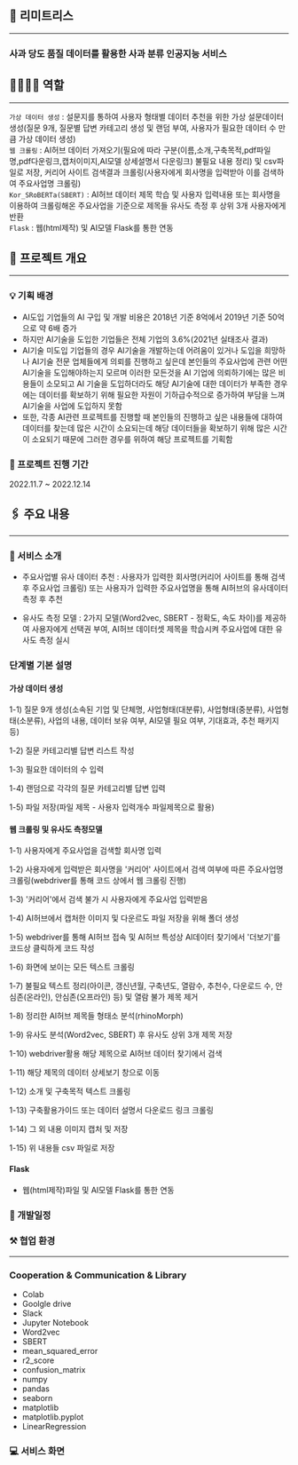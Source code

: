 ## :apple: 리미트리스

---

### 사과 당도 품질 데이터를 활용한 사과 분류 인공지능 서비스


## 👩‍👩‍👧‍👧 역할

---

`가상 데이터 생성` : 설문지를 통하여 사용자 형태별 데이터 추천을 위한 가상 설문데이터 생성(질문 9개, 질문별 답변 카테고리 생성 및 랜덤 부여, 사용자가 필요한 데이터 수 만큼 가상 데이터 생성)
<br/>
`웹 크롤링` : AI허브 데이터 가져오기(필요에 따라 구분(이름,소개,구축목적,pdf파일명,pdf다운링크,캡처이미지,AI모델 상세설명서 다운링크) 불필요 내용 정리) 및 csv파일로 저장, 커리어 사이트 검색결과 크롤링(사용자에게 회사명을 입력받아 이를 검색하여 주요사업명 크롤링)
<br/>
`Kor_SRoBERTa(SBERT)` : AI허브 데이터 제목 학습 및 사용자 입력내용 또는 회사명을 이용하여 크롤링해온 주요사업을 기준으로 제목들 유사도 측정 후 상위 3개 사용자에게 반환
<br/>
`Flask` : 웹(html제작) 및 AI모델 Flask를 통한 연동

## 🔗 프로젝트 개요

---

### 💡 기획 배경

- AI도입 기업들의 AI 구입 및 개발 비용은 2018년 기준 8억에서 2019년 기준 50억으로 약 6배 증가
- 하지만 AI기술을 도입한 기업들은 전체 기업의 3.6%(2021년 실태조사 결과)
- AI기술 미도입 기업들의 경우 AI기술을 개발하는데 어려움이 있거나 도입을 희망하나 AI기술 전문 업체들에게 의뢰를 진행하고 싶은데 본인들의 주요사업에 관련 어떤 AI기술을 도입해야하는지 모르며 이러한 모든것을 AI 기업에 의뢰하기에는 많은 비용들이 소모되고 AI 기술을 도입하더라도 해당 AI기술에 대한 데이터가 부족한 경우에는 데이터를 확보하기 위해 필요한 자원이 기하급수적으로 증가하여 부담을 느껴 AI기술을 사업에 도입하지 못함
- 또한, 각종 AI관련 프로젝트를 진행할 때 본인들의 진행하고 싶은 내용들에 대하여 데이터를 찾는데 많은 시간이 소요되는데 해당 데이터들을 확보하기 위해 많은 시간이 소요되기 때문에 그러한 경우를 위하여 해당 프로젝트를 기획함

### 📅 프로젝트 진행 기간

2022.11.7 ~ 2022.12.14

## 🖇️ 주요 내용

---

### 📝 서비스 소개

- 주요사업별 유사 데이터 추천 : 사용자가 입력한 회사명(커리어 사이트를 통해 검색 후 주요사업 크롤링) 또는 사용자가 입력한 주요사업명을 통해 AI허브의 유사데이터 측정 후 추천

- 유사도 측정 모델 : 2가지 모델(Word2vec, SBERT - 정확도, 속도 차이)를 제공하여 사용자에게 선택권 부여, AI허브 데이터셋 제목을 학습시켜 주요사업에 대한 유사도 측정 실시


### 단계별 기본 설명

#### 가상 데이터 생성

 1-1) 질문 9개 생성(소속된 기업 및 단체명, 사업형태(대분류), 사업형태(중분류), 사업형태(소분류), 사업의 내용, 데이터 보유 여부, AI모델 필요 여부, 기대효과, 추천 패키지 등)
 
 1-2) 질문 카테고리별 답변 리스트 작성
 
 1-3) 필요한 데이터의 수 입력

 1-4) 랜덤으로 각각의 질문 카테고리별 답변 입력
 
 1-5) 파일 저장(파일 제목 - 사용자 입력개수 파일제목으로 활용)


#### 웹 크롤링 및 유사도 측정모델

 1-1) 사용자에게 주요사업을 검색할 회사명 입력
 
 1-2) 사용자에게 입력받은 회사명을 '커리어' 사이트에서 검색 여부에 따른 주요사업명 크롤링(webdriver를 통해 코드 상에서 웹 크롤링 진행)
 
 1-3) '커리어'에서 검색 불가 시 사용자에게 주요사업 입력받음
 
 1-4) AI허브에서 캡처한 이미지 및 다운르도 파일 저장을 위해 폴더 생성
 
 1-5) webdriver를 통해 AI허브 접속 및 AI허브 특성상 AI데이터 찾기에서 '더보기'를 코드상 클릭하게 코드 작성
 
 1-6) 화면에 보이는 모든 텍스트 크롤링
 
 1-7) 불필요 텍스트 정리(아이콘, 갱신년월, 구축년도, 열람수, 추천수, 다운로드 수, 안심존(온라인), 안심존(오프라인) 등) 및 열람 불가 제목 제거
 
 1-8) 정리한 AI허브 제목들 형태소 분석(rhinoMorph)
 
 1-9) 유사도 분석(Word2vec, SBERT) 후 유사도 상위 3개 제목 저장
 
 1-10) webdriver활용 해당 제목으로 AI허브 데이터 찾기에서 검색
 
 1-11) 해당 제목의 데이터 상세보기 창으로 이동
 
 1-12) 소개 및 구축목적 텍스트 크롤링
 
 1-13) 구축활용가이드 또는 데이터 설명서 다운로드 링크 크롤링
 
 1-14) 그 외 내용 이미지 캡처 및 저장

 1-15) 위 내용들 csv 파일로 저장

 #### Flask
 - 웹(html제작)파일 및 AI모델 Flask를 통한 연동

### :calendar: 개발일정



### ⚒️ 협업 환경

---

### Cooperation & Communication & Library

- Colab
- Goolgle drive
- Slack
- Jupyter Notebook
- Word2vec
- SBERT
- mean_squared_error
- r2_score
- confusion_matrix
- numpy
- pandas
- seaborn
- matplotlib
- matplotlib.pyplot
- LinearRegression


### :computer: 서비스 화면

